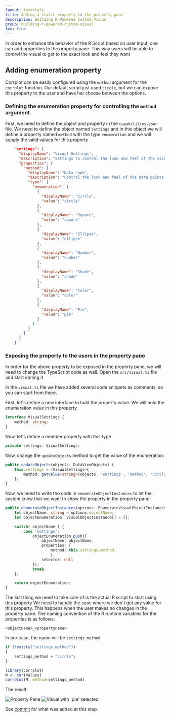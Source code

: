 ```yaml
---
layout: tutorials
title: Adding a static property to the property pane
description: Building R Powered Custom Visual
group: building-r-powered-custom-visual
toc: true
---
```


In order to enhance the behavior of the R Script based on user input, one can add properties to the property pane.
This way users will be able to control the visual to get to the exact look and feel they want

## Adding enumeration property
Corrplot can be easily configured using the `method` argument for the `corrplot` function.
Our default script just used `circle`, but we can expose this property to the user and have her choose between the options.

### Defining the enumeration property for controlling the `method` argument
First, we need to define the object and property in the `capabilities.json` file.
We need to define the object named `settings` and in this object we will define a property named `method` with the type `enumeration`
and we will supply the valid values for this property
```json
    "settings": {
      "displayName": "Visual Settings",
      "description": "Settings to control the look and feel of the visual",
      "properties": {
        "method": {
          "displayName": "Data Look",
          "description": "Control the look and feel of the data points in the visual",
          "type": {
            "enumeration": [
              {
                "displayName": "Circle",
                "value": "circle"
              },
              {
                "displayName": "Square",
                "value": "square"
              },
              {
                "displayName": "Ellipse",
                "value": "ellipse"
              },
              {
                "displayName": "Number",
                "value": "number"
              },
              {
                "displayName": "Shade",
                "value": "shade"
              },
              {
                "displayName": "Color",
                "value": "color"
              },
              {
                "displayName": "Pie",
                "value": "pie"
              }
            ]
          }
        }
      }
    }
```
### Exposing the property to the users in the property pane
In order for the above property to be exposed in the property pane, we will need to change the TypeScript code as well.
Open the `src/visual.ts` file and start editing it

 In the `visual.ts` file we have added several code snippets as comments, so you can start from there.

 First, let's define a new interface to hold the property value. We will hold the enumeration value in this property

```typescript
interface VisualSettings {
    method: string;
}
```

Now, let's define a member property with this type

```typescript
private settings: VisualSettings;
```

Now, change the `updateObjects` method to get the value of the enumeration:

```typescript
public updateObjects(objects: DataViewObjects) {
    this.settings = <VisualSettings>{
        method: getValue<string>(objects, 'settings', 'method', "circle")
    };
}
```

Now, we need to write the code in `enumerateObjectInstances` to let the system know that we want to show the property in the property pane:

```typescript
public enumerateObjectInstances(options: EnumerateVisualObjectInstancesOptions): VisualObjectInstanceEnumeration {
    let objectName: string = options.objectName;
    let objectEnumeration: VisualObjectInstance[] = [];

    switch( objectName ) {
        case 'settings':
            objectEnumeration.push({
                objectName: objectName,
                properties: {
                    method: this.settings.method,
                    },
                selector: null
            });
            break;
    };

    return objectEnumeration;
}
```

The last thing we need to take care of is the actual R script to start using this property
We need to handle the case where we don't get any value for this property. This happens when the user makes no changes in the property pane.
The naming convention of the R runtime variables for the properties is as follows:

`<objectname>_<propertyname>`

In our case, the name will be `settings_method`

```r
if (!exists("settings_method"))
{
    settings_method = "circle";
}

library(corrplot)
M <- cor(Values)
corrplot(M, method=settings_method)
```

The result:

![Property Pane](../images//EnumPropertyPane.png)
![Visual with 'pie' selected](../images//PieMethod.png)

See [commit](https://github.com/Microsoft/PowerBI-visuals-sampleCorrPlotRVisual/commit/00870919ebe8a2f8a4fa8c4550f8a19ccd5639ed) for what was added at this step.